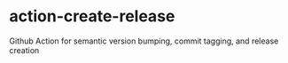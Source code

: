 # action-create-release
Github Action for semantic version bumping, commit tagging, and release creation
